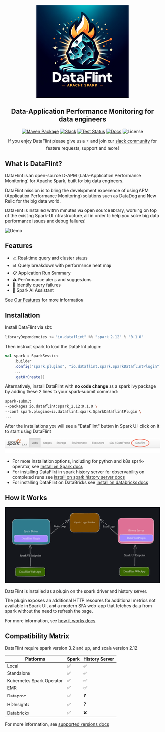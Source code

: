 <p align="center">
<img alt="Logo" src="documentation/resources/logo.png" height="300">
</p>

<h2 align="center">
 Data-Application Performance Monitoring for data engineers
</h2>

<div align="center">

[![Maven Package](https://maven-badges.herokuapp.com/maven-central/io.dataflint/spark_2.12/badge.svg)](https://maven-badges.herokuapp.com/maven-central/io.dataflint/spark_2.12)
[![Slack](https://img.shields.io/badge/Slack-Join%20Us-purple)](https://join.slack.com/t/dataflint/shared_invite/zt-28sr3r3pf-Td_mLx~0Ss6D1t0EJb8CNA)
[![Test Status](https://github.com/dataflint/spark/actions/workflows/ci.yml/badge.svg)](https://github.com/your_username/your_repo/actions/workflows/tests.yml)
[![Docs](https://img.shields.io/badge/Docs-Read%20the%20Docs-blue)](https://dataflint.gitbook.io/dataflint-for-spark/)
![License](https://img.shields.io/badge/License-Apache%202.0-orange)

If you enjoy DataFlint please give us a ⭐️ and join our [slack community](https://join.slack.com/t/dataflint/shared_invite/zt-28sr3r3pf-Td_mLx~0Ss6D1t0EJb8CNA) for feature requests, support and more!

</div>

## What is DataFlint?

DataFlint is an open-source D-APM (Data-Application Performance Monitoring) for Apache Spark, built for big data engineers.

DataFlint mission is to bring the development experience of using APM (Application Performance Monitoring) solutions such as DataDog and New Relic for the big data world.

DataFlint is installed within minutes via open source library, working on top of the existing Spark-UI infrastructure, all in order to help you solve big data performance issues and debug failures!

![Demo](documentation/resources/demo.gif)

## Features

- 📈 Real-time query and cluster status
- 📊 Query breakdown with performance heat map
- 📋 Application Run Summary
- ⚠️ Performance alerts and suggestions
- 👀 Identify query failures
- 🤖 Spark AI Assistant

See [Our Features](https://dataflint.gitbook.io/dataflint-for-spark/overview/our-features) for more information

## Installation

Install DataFlint via sbt:
```sbt
libraryDependencies += "io.dataflint" %% "spark_2.12" % "0.1.0"
```

Then instruct spark to load the DataFlint plugin:
```scala
val spark = SparkSession
    .builder
    .config("spark.plugins", "io.dataflint.spark.SparkDataflintPlugin")
    ...
    .getOrCreate()
```

Alternatively, install DataFlint with **no code change** as a spark ivy package by adding these 2 lines to your spark-submit command:

```bash
spark-submit
--packages io.dataflint:spark_2.12:0.1.0 \
--conf spark.plugins=io.dataflint.spark.SparkDataflintPlugin \
...
```

After the installations you will see a "DataFlint" button in Spark UI, click on it to start using DataFlint

<img alt="Logo" src="documentation/resources/usage.png">


* For more installation options, including for python and k8s spark-operator, see [Install on Spark docs](https://dataflint.gitbook.io/dataflint-for-spark/getting-started/install-on-spark)
* For installing DataFlint in spark history server for observability on completed runs see [install on spark history server docs](https://dataflint.gitbook.io/dataflint-for-spark/getting-started/install-on-spark-history-server)
* For installing DataFlint on DataBricks see [install on databricks docs](https://dataflint.gitbook.io/dataflint-for-spark/getting-started/install-on-databricks)

## How it Works

![How it Works](documentation/resources/howitworks.png)

DataFlint is installed as a plugin on the spark driver and history server.

The plugin exposes an additional HTTP resoures for additional metrics not available in Spark UI, and a modern SPA web-app that fetches data from spark without the need to refresh the page.

For more information, see [how it works docs](https://dataflint.gitbook.io/dataflint-for-spark/overview/how-it-works)

## Compatibility Matrix

DataFlint require spark version 3.2 and up, and scala version 2.12. 

| Platforms                 | Spark | History Server |
|---------------------------|-------|----------------|
| Local                     |   ✅   |       ✅       |
| Standalone                |   ✅   |       ✅       |
| Kubernetes Spark Operator |   ✅   |       ✅       |
| EMR                       |   ✅   |       ✅       |
| Dataproc                  |   ✅   |       ❓       |
| HDInsights                |   ✅   |       ❓       |
| Databricks                |   ✅   |       ❌       |

For more information, see [supported versions docs](https://dataflint.gitbook.io/dataflint-for-spark/overview/supported-versions)